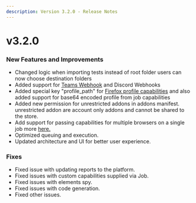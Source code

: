 ```yaml
---
description: Version 3.2.0 - Release Notes
---
```


# v3.2.0

### New Features and Improvements

* Changed logic when importing tests instead of root folder users can now choose destination folders
* Added support for [Teams Webhook](https://intercom.help/testprojectio/en/articles/5459927-microsoft-teams-webhook-integration) and Discord Webhooks
* Added special key "profile\_path" for [Firefox profile capabilities](https://intercom.help/testprojectio/en/articles/5519226-using-firefox-profile-with-selenium-desired-capabilities-permissions-extensions) and also added support for base64 encoded profile from job capabilities
* Added new permission for unrestricted addons in addons manifest. unrestricted addon are account only addons and cannot be shared to the store.
* Add support for passing capabilities for multiple browsers on a single job more [here.](https://intercom.help/testprojectio/en/articles/5534412-passing-multiple-browsers-capabilities-in-a-single-job)
* Optimized queuing and execution.
* Updated architecture and UI for better user experience.

### Fixes

* Fixed issue with updating reports to the platform. 
* Fixed issues with custom capabilities supplied via Job.
* Fixed issues with elements spy.
* Fixed issues with code generation.
* Fixed other issues.



